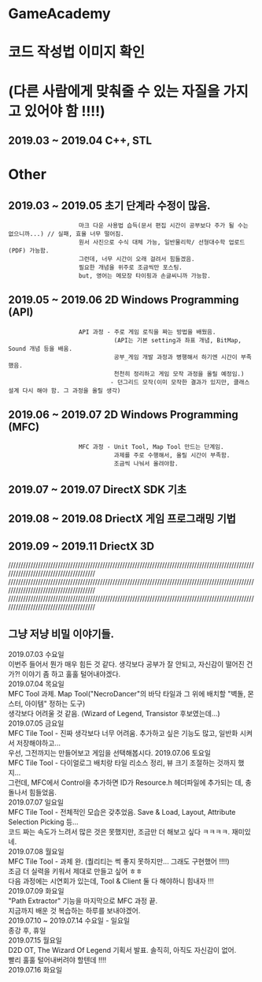 # GameAcademy
# 코드 작성법 이미지 확인
# (다른 사람에게 맞춰줄 수 있는 자질을 가지고 있어야 함 !!!!)

## 2019.03 ~ 2019.04 C++, STL



# Other

## 2019.03 ~ 2019.05 초기 단계라 수정이 많음.
                        마크 다운 사용법 습득(문서 편집 시간이 공부보다 주가 될 수는 없으니까...) // 실패, 효율 너무 떨어짐.
                        원서 사진으로 수식 대체 가능, 일반물리학/ 선형대수학 업로드(PDF) 가능함.
                        그런데, 너무 시간이 오래 걸려서 힘들겠음.
                        필요한 개념을 위주로 조금씩만 포스팅.
                        but, 영어는 메모장 타이핑과 손글씨니까 가능함.

## 2019.05 ~ 2019.06 2D Windows Programming (API)
                        API 과정 - 주로 게임 로직을 짜는 방법을 배웠음.
                                  (API는 기본 setting과 좌표 개념, BitMap, Sound 개념 등을 배움.
                                  공부_게임 개발 과정과 병행해서 하기엔 시간이 부족했음.
                                  천천히 정리하고 게임 모작 과정을 올릴 예정임.)
                                 - 던그리드 모작(이미 모작한 결과가 있지만, 클래스 설계 다시 해야 함. 그 과정을 올릴 생각)
                                  
## 2019.06 ~ 2019.07 2D Windows Programming (MFC)
                        MFC 과정 - Unit Tool, Map Tool 만드는 단계임.
                                  과제를 주로 수행해서, 올릴 시간이 부족함.
                                  조금씩 나눠서 올려야함.

## 2019.07 ~ 2019.07 DirectX SDK 기초
## 2019.08 ~ 2019.08 DriectX 게임 프로그래밍 기법
## 2019.09 ~ 2019.11 DriectX 3D


//////////////////////////////////////////////////////////////////////////////////////////////////////////////////////////////////////
//////////////////////////////////////////////////////////////////////////////////////////////////////////////////////////////////////
//////////////////////////////////////////////////////////////////////////////////////////////////////////////////////////////////////
## 그냥 저냥 비밀 이야기들.


2019.07.03 수요일 </br>
이번주 들어서 뭔가 매우 힘든 것 같다. 생각보다 공부가 잘 안되고, 자신감이 떨어진 건가?! 이야기 좀 하고 훌훌 털어내야겠다.</br>
2019.07.04 목요일 </br>
MFC Tool 과제. Map Tool("NecroDancer"의 바닥 타일과 그 위에 배치할 "벽돌, 몬스터, 아이템" 정하는 도구)</br>
생각보다 어려울 것 같음. (Wizard of Legend, Transistor 후보였는데...)</br>
2019.07.05 금요일 </br>
MFC Tile Tool - 진짜 생각보다 너무 어려움. 추가하고 싶은 기능도 많고, 일반화 시켜서 저장해야하고... </br>
우선, 그전까지는 만들어보고 게임을 선택해봅시다.
2019.07.06 토요일 </br>
MFC Tile Tool - 다이얼로그 배치랑 타일 리소스 정리, 뷰 크기 조절하는 것까지 했지... </br>
그런데, MFC에서 Control을 추가하면 ID가 Resource.h 헤더파일에 추가되는 데, 충돌나서 힘들었음. </br>
2019.07.07 일요일 </br>
MFC Tile Tool - 전체적인 모습은 갖추었음. Save & Load, Layout, Attribute Selection Picking 등... </br>
코드 짜는 속도가 느려서 많은 것은 못했지만, 조금만 더 해보고 싶다 ㅋㅋㅋㅋ. 재미있네. </br>
2019.07.08 월요일 </br>
MFC Tile Tool - 과제 완. (퀄리티는 썩 좋지 못하지만... 그래도 구현했어 !!!!) </br>
조금 더 실력을 키워서 제대로 만들고 싶어 ㅎㅎ </br>
다음 과정에는 시연회가 있는데, Tool & Client 둘 다 해야하니 힘내자 !!! </br>
2019.07.09 화요일 </br>
"Path Extractor" 기능을 마지막으로 MFC 과정 끝. </br>
지금까지 배운 것 복습하는 하루를 보내야겠어. </br>
2019.07.10 ~ 2019.07.14 수요일 - 일요일 </br>
종강 후, 휴일 </br>
2019.07.15 월요일 </br>
D2D OT, The Wizard Of Legend 기획서 발표. 솔직히, 아직도 자신감이 없어. </br>
빨리 훌훌 털어내버려야 할텐데 !!!! </br>
2019.07.16 화요일 </br>

